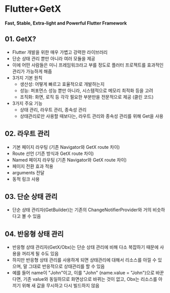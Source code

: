 # Flutter+GetX
**Fast, Stable, Extra-light and Powerful Flutter Framework**

## 01. GetX?
- Flutter 개발을 위한 매우 가볍고 강력한 라이브러리
- 단순 상태 관리 뿐만 아니라 여러 모듈을 제공
- 이에 어떤 사람들은 미니 프레임워크라고 부를 정도로 플러터 프로젝트를 효과적인 관리가 가능하게 해줌
- 3가지 기본 원칙
    - 생산성: 어떻게 빠르고 효율적으로 개발하는지
    - 성능: 퍼포먼스 성능 뿐만 아니라, 시스템적으로 메모리 최적화 등을 고려
    - 조직화: 화면, 로직 등 각각 필요한 부분만을 전문적으로 제공 (클린 코드)
- 3가지 주요 기능
    - 상태 관리, 라우트 관리, 종속성 관리
    - 상태관리로만 사용할 때보다는, 라우트 관리와 종속성 관리를 위해 Get을 사용

## 02. 라우트 관리
- 기본 페이지 라우팅 (기존 Navigator와 GetX route 차이)
- Route 선언 (기존 방식과 GetX route 차이)
- Named 페이지 라우팅 (기존 Navigator와 GetX route 차이)
- 페이지 전환 효과 적용
- arguments 전달
- 동적 링크 사용

## 03. 단순 상태 관리
- 단순 상태 관리자(GetBuilder)는 기존의 ChangeNotifierProvider와 거의 비슷하다고 볼 수 있음

## 04. 반응형 상태 관리
- 반응형 상태 관리자(GetX/Obx)는 단순 상태 관리에 비해 다소 복잡하기 때문에 사용을 꺼리게 될 수도 있음
- 하지만 반응형 상태 관리를 사용하게 되면 상태관리에 대해서 리소스를 아낄 수 있으며, 말 그대로 반응적으로 상태관리를 할 수 있음
- 예를 들어 name이 "John"이고, 이를 "John" (name.value = "John")으로 바꾼다면, 기존 value와 동일하므로 화면상으로 바뀌는 것이 없고, Obx는 리소스를 아끼기 위해 새 값을 무시하고 다시 빌드하지 않음